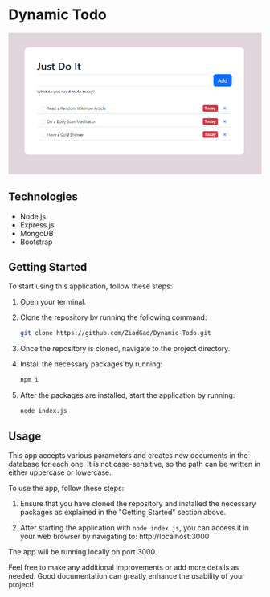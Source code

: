 # Dynamic Todo

![Today](/images/Today.png)

## Technologies

- Node.js
- Express.js
- MongoDB
- Bootstrap

## Getting Started

To start using this application, follow these steps:

1. Open your terminal.
2. Clone the repository by running the following command:

   ```bash
   git clone https://github.com/ZiadGad/Dynamic-Todo.git
   ```

3. Once the repository is cloned, navigate to the project directory.
4. Install the necessary packages by running:
   ```bash
   npm i
   ```
5. After the packages are installed, start the application by running:
   ```bash
   node index.js
   ```

## Usage

This app accepts various parameters and creates new documents in the database for each one. It is not case-sensitive, so the path can be written in either uppercase or lowercase.

To use the app, follow these steps:

1. Ensure that you have cloned the repository and installed the necessary packages as explained in the "Getting Started" section above.

2. After starting the application with `node index.js`, you can access it in your web browser by navigating to:
   http://localhost:3000

The app will be running locally on port 3000.

Feel free to make any additional improvements or add more details as needed. Good documentation can greatly enhance the usability of your project!
